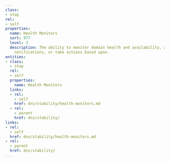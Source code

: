```yaml
---
class:
- stop
rel:
- self
properties:
  name: Health Monitors
  sort: 977
  level: 3
  description: The ability to monitor domain health and availability, and receive
    notifications, or take actions based upon.
entities:
- class:
  - stop
  rel:
  - self
  properties:
    name: Health Monitors
  links:
  - rel:
    - self
    href: dns/stability/health-monitors.md
  - rel:
    - parent
    href: dns/stability/
links:
- rel:
  - self
  href: dns/stability/health-monitors.md
- rel:
  - parent
  href: dns/stability/
...
```

